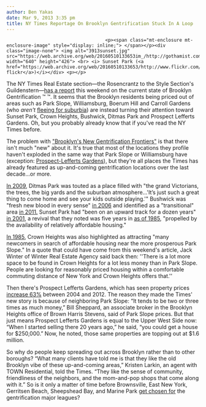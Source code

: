 ```yaml
---
author: Ben Yakas
date: Mar 9, 2013 3:35 pm
title: NY Times Reportage On Brooklyn Gentrification Stuck In A Loop
---
```


	
										<p><span class="mt-enclosure mt-enclosure-image" style="display: inline;"> </span></p><div class="image-none"> <img alt="3913sunset.jpg" src="https://web.archive.org/web/20160510133653im_/http://gothamist.com/attachments/byakas/3913sunset.jpg" width="640" height="426"> <br> <i> Sunset Park (<a href="https://web.archive.org/web/20160510133653/http://www.flickr.com/photos/atomische/6678701115/">atomische&apos;s flickr</a>)</i></div> <p></p>

<p>The NY Times Real Estate section&#x2014;the Rosencrantz to the Style Section&apos;s Guildenstern&#x2014;<a href="https://web.archive.org/web/20160510133653/http://www.nytimes.com/2013/03/10/realestate/moving-deeper-into-brooklyn-for-lower-home-prices.html?hp&amp;_r=0">has a report</a> this weekend on the current state of Brooklyn Gentrification &#x2122; &#x2122;. It seems that the Brooklyn residents being priced out of areas such as Park Slope, Williamsburg, Boerum Hill and Carroll Gardens (who <em>aren&apos;t</em> <a href="https://web.archive.org/web/20160510133653/http://gothamist.com/2013/02/16/ny_times_trolls_brooklyn_hipsters_w.php">fleeing for suburbia</a>) are instead turning their attention toward Sunset Park, Crown Heights, Bushwick, Ditmas Park and Prospect Lefferts Gardens. Oh, but you probably already know that if you&apos;ve read the NY Times before.</p>

<p>The problem with <a href="https://web.archive.org/web/20160510133653/http://www.nytimes.com/2013/03/10/realestate/moving-deeper-into-brooklyn-for-lower-home-prices.html?hp&amp;_r=0">&quot;Brooklyn&apos;s New Gentrification Frontiers&quot;</a> is that there isn&apos;t much &quot;new&quot; about it. It&apos;s true that most of the locations they profile haven&apos;t exploded in the same way that Park Slope or Williamsburg have (exception: <a href="https://web.archive.org/web/20160510133653/http://gothamist.com/2013/01/02/brooklyn_gentrification_the_map.php">Prospect-Lefferts Gardens</a>), but they&apos;re all places the Times has already featured as up-and-coming gentrification locations over the last decade...or more. </p>

<p><a href="https://web.archive.org/web/20160510133653/http://www.nytimes.com/2009/11/15/realestate/15living.html?n=Top%2fClassifieds%2fReal%20Estate%2fColumns%2fLiving%20In">In 2009</a>, Ditmas Park was touted as a place filled with &quot;the grand Victorians, the trees, the big yards and the suburban atmosphere...&apos;It&#x2019;s just such a great thing to come home and see your kids outside playing.&apos;&quot; Bushwick was &quot;fresh new blood in every sense&quot; <a href="https://web.archive.org/web/20160510133653/http://www.nytimes.com/2006/06/11/realestate/11livi.html?n=Top%2fClassifieds%2fReal%20Estate%2fColumns%2fLiving%20In">in 2006</a> and identified as a &quot;transitional&quot; area <a href="https://web.archive.org/web/20160510133653/http://www.nytimes.com/2011/07/17/realestate/a-sprawling-neighborhood-in-transition-again-living-inbushwick-brooklyn.html?n=Top%2fClassifieds%2fReal%20Estate%2fColumns%2fLiving%20In">in 2011.</a> Sunset Park had &quot;been on an upward track for a dozen years&quot; <a href="https://web.archive.org/web/20160510133653/http://www.nytimes.com/2001/02/04/realestate/if-you-re-thinking-living-sunset-park-brooklyn-historic-character-foreign.html">in 2001</a>, a revival that they noted was five years in <a href="https://web.archive.org/web/20160510133653/http://www.nytimes.com/1985/11/03/realestate/if-you-re-thinking-of-living-in-sunset-park.html?n=Top%2fClassifieds%2fReal%20Estate%2fColumns%2fLiving%20In">as of 1985</a>, &quot;propelled by the availability of relatively affordable housing.&quot; </p>

<p><a href="https://web.archive.org/web/20160510133653/http://www.nytimes.com/1985/01/20/realestate/if-you-re-thinking-of-living-in-crown-heights.html?n=Top%2fClassifieds%2fReal%20Estate%2fColumns%2fLiving%20In">In 1985</a>, Crown Heights was also highlighted as attracting &quot;many newcomers in search of affordable housing near the more prosperous Park Slope.&quot; In a quote that could have come from this weekend&apos;s article, Jack Winter of Winter Real Estate Agency said back then: &apos;&apos;There is a lot more space to be found in Crown Heights for a lot less money than in Park Slope. People are looking for reasonably priced housing within a comfortable commuting distance of New York and Crown Heights offers that.&apos;&apos;</p>

<p>Then there&apos;s Prospect Lefferts Gardens, which has seen property prices <a href="https://web.archive.org/web/20160510133653/http://www.propertyshark.com/mason/ny/New-York-City/Maps?map=nyc2&amp;x=0.5316666666666666&amp;y=0.6848333333333333&amp;zoom=1&amp;basemap=bknhincrease&amp;tab=themes&amp;ll=40.627135894237,-73.9436368646481">increase 63%</a> between 2004 and 2012. The reason they made the Times&apos; new story is because of neighboring Park Slope: &#x201C;It tends to be two or three times as much money,&#x201D; Bill Sheppard, an associate broker in the Brooklyn Heights office of Brown Harris Stevens, said of Park Slope prices. But that just means Prospect Lefferts Gardens is equal to the Upper West Side now: &#x201C;When I started selling there 20 years ago,&#x201D; he said, &#x201C;you could get a house for $250,000.&#x201D; Now, he noted, those same properties are topping out at $1.6 million.</p>

<p>So why do people keep spreading out across Brooklyn rather than to other boroughs? &#x201C;What many clients have told me is that they like the old Brooklyn vibe of these up-and-coming areas,&#x201D; Kristen Larkin, an agent with TOWN Residential, told the Times. &#x201C;They like the sense of community, friendliness of the neighbors, and the mom-and-pop shops that come along with it.&#x201D; So is it only a matter of time before Brownsville, East New York, Gerritsen Beach, Sheepshead Bay, and Marine Park <a href="https://web.archive.org/web/20160510133653/http://gothamist.com/2012/07/09/ny_times_reminds_us_of_the_other_no.php">get chosen for</a> the gentrification major leagues?</p>					
										
									
				